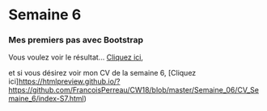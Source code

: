 # Semaine 6
### Mes premiers pas avec Bootstrap
Vous voulez voir le résultat... [Cliquez ici](https://htmlpreview.github.io/?https://github.com/FrancoisPerreau/CW18/blob/master/Semaine_06/CV_Semaine_6/index-S7.html),  


et si vous désirez voir mon CV de la semaine 6, [Cliquez ici]https://htmlpreview.github.io/?https://github.com/FrancoisPerreau/CW18/blob/master/Semaine_06/CV_Semaine_6/index-S7.html)
